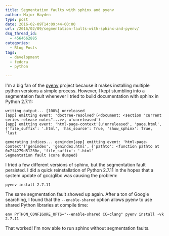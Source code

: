 ```yaml
---
title: Segmentation faults with sphinx and pyenv
author: Major Hayden
type: post
date: 2016-02-09T14:09:44+00:00
url: /2016/02/09/segmentation-faults-with-sphinx-and-pyenv/
dsq_thread_id:
  - 4564662885
categories:
  - Blog Posts
tags:
  - development
  - fedora
  - python

---
```

I'm a big fan of the [pyenv][1] project because it makes installing multiple python versions a simple process. However, I kept stumbling into a segmentation fault whenever I tried to build documentation with sphinx in Python 2.7.11:

```
writing output... [100%] unreleased
[app] emitting event: 'doctree-resolved'(<document: <section "current series release notes"...>>, u'unreleased')
[app] emitting event: 'html-page-context'(u'unreleased', 'page.html', {'file_suffix': '.html', 'has_source': True, 'show_sphinx': True, 'last

generating indices... genindex[app] emitting event: 'html-page-context'('genindex', 'genindex.html', {'pathto': <function pathto at 0x7f4279d51230>, 'file_suffix': '.html'
Segmentation fault (core dumped)
```


I tried a few different versions of sphinx, but the segmentation fault persisted. I did a quick reinstallation of Python 2.7.11 in the hopes that a system update of gcc/glibc was causing the problem:

```
pyenv install 2.7.11
```


The same segmentation fault showed up again. After a ton of Google searching, I found that the `--enable-shared` option allows pyenv to use shared Python libraries at compile time:

```
env PYTHON_CONFIGURE_OPTS="--enable-shared CC=clang" pyenv install -vk 2.7.11
```


That worked! I'm now able to run sphinx without segmentation faults.

 [1]: https://github.com/yyuu/pyenv
